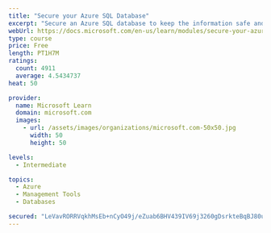 ```yaml
---
title: "Secure your Azure SQL Database"
excerpt: "Secure an Azure SQL database to keep the information safe and diagnose potential security concerns as they happen."
webUrl: https://docs.microsoft.com/en-us/learn/modules/secure-your-azure-sql-database/
type: course
price: Free
length: PT1H7M
ratings:
  count: 4911
  average: 4.5434737
heat: 50

provider:
  name: Microsoft Learn
  domain: microsoft.com
  images:
    - url: /assets/images/organizations/microsoft.com-50x50.jpg
      width: 50
      height: 50

levels:
  - Intermediate

topics:
  - Azure
  - Management Tools
  - Databases

secured: "LeVavRORRVqkhMsEb+nCyO49j/eZuab6BHV439IV69j3260gDsrkteBqBJ80u/DL8jIMpbTsB9v2xHE7lT2DLt92gXFv1a+9K3MRx9SNJlcPlsxG8YwAysZE0/SND8VpU+fvlz6vxc8NDPhblfG6dBt/Ib9sB9fu/laCkoQzMbYtNB+HgZ9UtpNvOjkScf8TqtXohui1YanIH3491qfnOOuiOXJUWku8JTVrCYWN+6McMOi7tIu+UQrzLOzGaGL+H/oqMH/AwEJXv+Q8sxYkRtQp4kewLwVbPEFlhWEOkejzIIUr3efeYtUafA1Dt+05TYbww4nbcXTaDxH5WGACjKMdR5rgOo+Z/OC1J7KDuCDhulVE5PSB5NZ1lhulIGX32yCh8XKx/tej/GL4rZ/Qo8ruskxKWolr5lbF+JUMX84=;/9rTm+uDNXJXP5joTs9uLw=="
---
```



